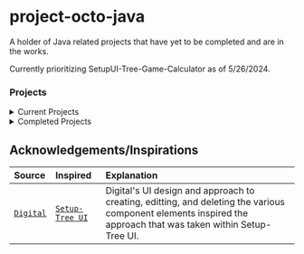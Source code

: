 # project-octo-java
A holder of Java related projects that have yet to be completed and are in the works.


Currently prioritizing SetupUI-Tree-Game-Calculator as of 5/26/2024.

### Projects

<details>

<summary>Current Projects</summary>

| Title | Description |
| :--- | :---- |
| [`Setup-Tree UI`](https://github.com/nwinn-student/project-octo-java/tree/main/SetupUI-Tree-Game-Calculator) | A UI that is planned to create multiple files that will later be read by a Tree-Game-Calculator project.  The project is meant to make Tree-Game-Calculator easier for developers to add to and adjust, without having to go into the files or learn the language used to create the files. |
|[`Model-Generator`](https://github.com/nwinn-student/project-octo-java/tree/main/Model-Generator) | A program that can be used to create functions of various families for testing different approaches, such as LinReg, to find the model after changing it into a dataset.  The program is planned to be able to generate a csv file for each random model as well, with random ranges to simulate actual datasets.|
</details>

<details>

<summary>Completed Projects</summary>

| Title | Description |
| :--- | :--- |
| None | Empty Text |

</details>

## Acknowledgements/Inspirations

| Source | Inspired | Explanation |
| :--- | :--- | :--- |
| [`Digital`](https://github.com/hneemann/Digital) | [`Setup-Tree UI`](https://github.com/nwinn-student/project-octo-java/tree/main/SetupUI-Tree-Game-Calculator) | Digital's UI design and approach to creating, editting, and deleting the various component elements inspired the approach that was taken within Setup-Tree UI. |